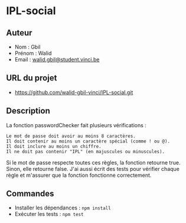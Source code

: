 # IPL-social 

## Auteur
- Nom : Gbil
- Prénom : Walid
- Email : walid.gbil@student.vinci.be

## URL du projet
- https://github.com/walid-gbil-vinci/IPL-social.git
## Description
La fonction passwordChecker fait plusieurs vérifications :

    Le mot de passe doit avoir au moins 8 caractères.
    Il doit contenir au moins un caractère spécial (comme ! ou @).
    Il doit inclure au moins un chiffre.
    Il ne doit pas contenir "IPL" (en majuscules ou minuscules).

Si le mot de passe respecte toutes ces règles, la fonction retourne true. Sinon, elle retourne false. J'ai aussi écrit des tests pour vérifier chaque règle et m'assurer que la fonction fonctionne correctement.

## Commandes

- Installer les dépendances : `npm install`
- Exécuter les tests : `npm test`
